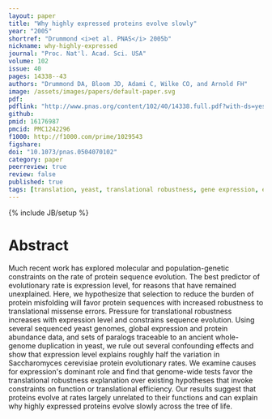 ```yaml
---
layout: paper
title: "Why highly expressed proteins evolve slowly"
year: "2005"
shortref: "Drummond <i>et al. PNAS</i> 2005b"
nickname: why-highly-expressed
journal: "Proc. Nat'l. Acad. Sci. USA"
volume: 102
issue: 40
pages: 14338--43
authors: "Drummond DA, Bloom JD, Adami C, Wilke CO, and Arnold FH"
image: /assets/images/papers/default-paper.svg
pdf: 
pdflink: "http://www.pnas.org/content/102/40/14338.full.pdf?with-ds=yes"
github: 
pmid: 16176987
pmcid: PMC1242296
f1000: http://f1000.com/prime/1029543
figshare: 
doi: "10.1073/pnas.0504070102"
category: paper
peerreview: true
review: false
published: true
tags: [translation, yeast, translational robustness, gene expression, evolutionary rate, codon usage]
---
```

{% include JB/setup %}

# Abstract 

Much recent work has explored molecular and population-genetic constraints on the rate of protein sequence evolution. The best predictor of evolutionary rate is expression level, for reasons that have remained unexplained. Here, we hypothesize that selection to reduce the burden of protein misfolding will favor protein sequences with increased robustness to translational missense errors. Pressure for translational robustness increases with expression level and constrains sequence evolution. Using several sequenced yeast genomes, global expression and protein abundance data, and sets of paralogs traceable to an ancient whole-genome duplication in yeast, we rule out several confounding effects and show that expression level explains roughly half the variation in Saccharomyces cerevisiae protein evolutionary rates. We examine causes for expression's dominant role and find that genome-wide tests favor the translational robustness explanation over existing hypotheses that invoke constraints on function or translational efficiency. Our results suggest that proteins evolve at rates largely unrelated to their functions and can explain why highly expressed proteins evolve slowly across the tree of life.

